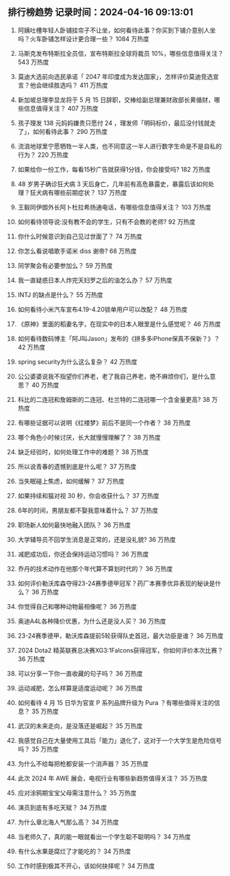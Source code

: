
## 排行榜趋势 记录时间：2024-04-16 09:13:01
  
  1. 阿姨吐槽年轻人卧铺挂帘子不让坐，如何看待此事？你买到下铺介意别人坐吗？火车卧铺怎样设计更合理一些？ 1084 万热度
    
  2. 马斯克发布特斯拉全员信，宣布特斯拉全球将裁员 10%，哪些信息值得关注？ 543 万热度
    
  3. 莫迪大选前向选民承诺「 2047 年印度成为发达国家」，怎样评价莫迪竞选宣言？他会继续胜选吗？ 411 万热度
    
  4. 新加坡总理李显龙将于 5 月 15 日辞职，交棒给副总理兼财政部长黄循财，哪些信息值得关注？ 407 万热度
    
  5. 孩子理发 138 元妈妈嫌贵只愿付 24 ，理发师「明码标价，最后没付钱就走了」，如何看待此事？ 290 万热度
    
  6. 流浪地球里宁愿牺牲一半人类，也不同意这一半人进行数字生命是不是自私的行为？ 220 万热度
    
  7. 如果给你一份工作，每看15秒广告就获得1分钱，你会接受吗? 182 万热度
    
  8. 48 岁男子确诊狂犬病 3 天后身亡，几年前有高危暴露史，暴露后该如何处理？狂犬病有哪些前期症状？ 137 万热度
    
  9. 王毅同伊朗外长阿卜杜拉希扬通电话，有哪些信息值得关注？ 103 万热度
    
  10. 如何看待领导说:没有教不会的学生，只有不会教的老师? 92 万热度
    
  11. 你什么时候意识到自己见过世面了？ 74 万热度
    
  12. 你怎么看说唱歌手诺米 diss 谢帝? 68 万热度
    
  13. 同学聚会有必要参加么？ 59 万热度
    
  14. 我一直疑惑日本人炸完天妇罗之后的油怎么办？ 57 万热度
    
  15. INTJ 的缺点是什么？ 55 万热度
    
  16. 如何看待小米汽车宣布4.19-4.20锁单用户可以改配？ 48 万热度
    
  17. 《原神》里面的稻妻名字，在现实中的日本人眼里是什么感觉呢？ 46 万热度
    
  18. 如何看待数码博主「阿J叫Jason」发布的《拼多多iPhone保真不保新？》？ 42 万热度
    
  19. spring security为什么这么复杂？ 42 万热度
    
  20. 公公婆婆说我不指望你们养老，老了我自己养老，绝不麻烦你们，是什么意思？ 40 万热度
    
  21. 科比的二连冠和詹姆斯的二连冠、杜兰特的二连冠哪一个含金量更高? 38 万热度
    
  22. 有哪些证据可以说明《红楼梦》前后不是同一个作者？ 38 万热度
    
  23. 哪个角色小时候讨厌，长大就慢慢理解了？ 38 万热度
    
  24. 缺乏经验时，如何处理工作中的难题？ 38 万热度
    
  25. 所以说青春的遗憾到底是什么呢？ 37 万热度
    
  26. 当失眠碰上焦虑，如何缓解？ 37 万热度
    
  27. 如果持续和猫对视 30 秒，你会收获什么？ 37 万热度
    
  28. 6年的时间，男朋友都不娶我意味着什么？ 37 万热度
    
  29. 职场新人如何最快地融入团队？ 36 万热度
    
  30. 大学辅导员不回学生消息是正常的，还是没礼貌? 36 万热度
    
  31. 减肥成功后，你还会保持运动习惯吗？ 36 万热度
    
  32. 乔丹的技术动作在他那个年代算不算划时代的？ 36 万热度
    
  33. 如何评价勒沃库森夺得23-24赛季德甲冠军？药厂本赛季优异表现的秘诀是什么？ 36 万热度
    
  34. 你觉得自己和哪种动物最相像呢？ 36 万热度
    
  35. 奥迪A4L各种降价优惠，为什么还是没人买？ 36 万热度
    
  36. 23-24赛季德甲，勒沃库森提前5轮获得队史首冠，最大功臣是谁？ 36 万热度
    
  37. 2024 Dota2 精英联赛总决赛XG3:1Falcons获得冠军，你如何评价本次比赛？ 36 万热度
    
  38. 可以分享一下你一直收藏的句子吗？ 36 万热度
    
  39. 运动减肥，怎么样算是适度运动呢？ 36 万热度
    
  40. 如何看待 4 月 15 日华为官宣 P 系列品牌升级为 Pura ？有哪些值得关注的信息？ 35 万热度
    
  41. 武汉的未来走向，是没落还是崛起？ 35 万热度
    
  42. 我感觉自己在大量使用工具后「能力」退化了，这对于一个大学生是危险信号吗？ 35 万热度
    
  43. 为什么不给每把枪都安装一个消声器？ 35 万热度
    
  44. 此次 2024 年 AWE 展会，电视行业有哪些新趋势值得关注？ 35 万热度
    
  45. 应对涂鸦期宝宝父母需注意什么？ 35 万热度
    
  46. 演员到底有多吃天赋？ 34 万热度
    
  47. 为什么章北海人气那么高？ 34 万热度
    
  48. 当老师久了，真的能一眼就看出一个学生聪不聪明吗？ 34 万热度
    
  49. 有什么水果是腐烂了才能吃的？ 34 万热度
    
  50. 工作时感到极其不开心，该如何抉择呢？ 34 万热度
    